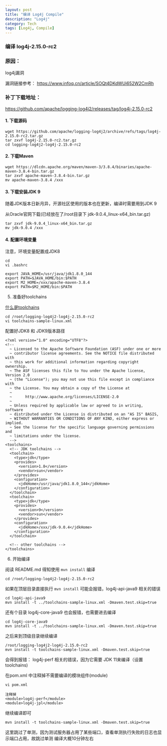 ```yaml
---
layout: post
title: "编译 Log4j Compile"
description: "Log4j"
category: Tech
tags: [Log4j, Compile]
---
```


### 编译 log4j-2.15.0-rc2

### 原因：
log4j漏洞

漏洞链接参考：
https://www.infoq.cn/article/SOQt4DKdWUi652W2CmRh


### 补丁下载地址：
https://github.com/apache/logging-log4j2/releases/tag/log4j-2.15.0-rc2


#### 1. 下载源码

```
wget https://github.com/apache/logging-log4j2/archive/refs/tags/log4j-2.15.0-rc2.tar.gz
tar zxvf log4j-2.15.0-rc2.tar.gz
cd logging-log4j2-log4j-2.15.0-rc2
```

#### 2. 下载Maven

```
wget https://dlcdn.apache.org/maven/maven-3/3.8.4/binaries/apache-maven-3.8.4-bin.tar.gz
tar zxvf apache-maven-3.8.4-bin.tar.gz
mv apache-maven-3.8.4 /xxx
```

#### 3. 下载安装JDK 9

随着JDK版本日新月异，开源社区使用的版本也在更新，编译时需要用到JDK 9

从Oracle官网下载(已经放在了/root目录下 jdk-9.0.4_linux-x64_bin.tar.gz)
```
tar zxvf jdk-9.0.4_linux-x64_bin.tar.gz
mv jdk-9.0.4 /xxx
```

#### 4. 配置环境变量

注意，环境变量配置成JDK8

```
cd
vi .bashrc

export JAVA_HOME=/usr/java/jdk1.8.0_144
export PATH=$JAVA_HOME/bin:$PATH
export M2_HOME=/xxx/apache-maven-3.8.4
export PATH=$M2_HOME/bin:$PATH
```

5. 准备好toolchains

[什么是toolchains](https://zhuanlan.zhihu.com/p/142960106)

```
cd /root/logging-log4j2-log4j-2.15.0-rc2
vi toolchains-sample-linux.xml
```

配置好JDK8 和 JDK9版本路径
```
<?xml version="1.0" encoding="UTF8"?>
<!--
  ~ Licensed to the Apache Software Foundation (ASF) under one or more
  ~ contributor license agreements. See the NOTICE file distributed with
  ~ this work for additional information regarding copyright ownership.
  ~ The ASF licenses this file to You under the Apache license, Version 2.0
  ~ (the "License"); you may not use this file except in compliance with
  ~ the License. You may obtain a copy of the License at
  ~
  ~      http://www.apache.org/licenses/LICENSE-2.0
  ~
  ~ Unless required by applicable law or agreed to in writing, software
  ~ distributed under the License is distributed on an "AS IS" BASIS,
  ~ WITHOUT WARRANTIES OR CONDITIONS OF ANY KIND, either express or implied.
  ~ See the license for the specific language governing permissions and
  ~ limitations under the license.
  -->
<toolchains>
  <!-- JDK toolchains -->
  <toolchain>
    <type>jdk</type>
    <provides>
      <version>1.8</version>
      <vendor>sun</vendor>
    </provides>
    <configuration>
      <jdkHome>/usr/java/jdk1.8.0_144</jdkHome>
    </configuration>
  </toolchain>
  <toolchain>
    <type>jdk</type>
    <provides>
      <version>9</version>
      <vendor>sun</vendor>
    </provides>
    <configuration>
      <jdkHome>/xxx/jdk-9.0.4</jdkHome>
    </configuration>
  </toolchain>

  <!-- other toolchains -->
</toolchains>
```

6. 开始编译

阅读 README.md 得知使用 `mvn install` 编译

```
cd /root/logging-log4j2-log4j-2.15.0-rc2
```

如果在顶层目录直接执行 `mvn install`
可能会报错，log4j-api-java9 相关的错误

```
cd log4j-api-java9
mvn install -t ../toolchains-sample-linux.xml -Dmaven.test.skip=true
```

还有个目录 log4j-core-java9 也会报错，也需要进去编译

```
cd log4j-core-java9
mvn install -t ../toolchains-sample-linux.xml -Dmaven.test.skip=true
```

之后来到顶级目录继续编译
```
/root/logging-log4j2-log4j-2.15.0-rc2
mvn install -t toolchains-sample-linux.xml -Dmaven.test.skip=true
```

会得到报错：
log4j-perf 相关的错误，因为它需要 JDK 11来编译（设置toolchains)

在pom.xml 中注释掉不需要编译的模块组件(module)


```
vi pom.xml

注释掉
<module>log4j-perf</module>
<module>log4j-jpl</module>
```

继续编译即可
```
mvn install -t toolchains-sample-linux.xml -Dmaven.test.skip=true
```

这里跳过了单测，因为测试服务器占用了某些端口，查看单测执行失败的日志也显示端口占用，故跳过单测
编译大概10分钟左右
